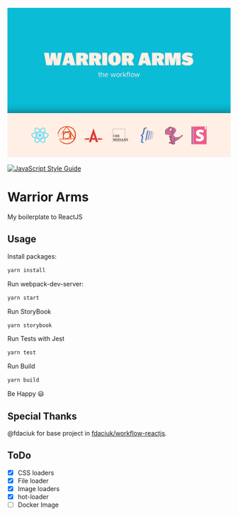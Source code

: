 ![Warrior Arms](warrior-arms-group.png)

[![JavaScript Style Guide](https://img.shields.io/badge/code%20style-standard-brightgreen.svg)](http://standardjs.com/)

# Warrior Arms

My boilerplate to ReactJS

## Usage

Install packages:
```sh
yarn install
```

Run webpack-dev-server:
```sh
yarn start
```

Run StoryBook
```sh
yarn storybook
```

Run Tests with Jest
```sh
yarn test
```

Run Build
```sh
yarn build
```

Be Happy :smiley:

## Special Thanks

@fdaciuk for base project in [fdaciuk/workflow-reactjs](https://github.com/fdaciuk/workflow-reactjs).

## ToDo

- [x] CSS loaders
- [x] File loader
- [x] Image loaders
- [x] hot-loader
- [ ] Docker Image
